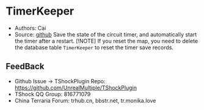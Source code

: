 # TimerKeeper

- Authors: Cai
- Source: [github](https://github.com/THEXN/CaiPlugins)
  Save the state of the circuit timer, and automatically start the timer after a restart.
  [!NOTE]
  If you reset the map, you need to delete the database table `TimerKeeper` to reset the timer save records.

## FeedBack
- Github Issue -> TShockPlugin Repo: https://github.com/UnrealMultiple/TShockPlugin
- TShock QQ Group: 816771079
- China Terraria Forum: trhub.cn, bbstr.net, tr.monika.love
